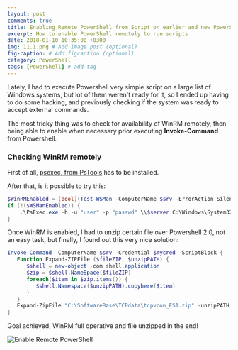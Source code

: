 ```yaml
---
layout: post
comments: true
title: Enabling Remote PowerShell from Script on earlier and new PowerShell versions
excerpt: How to enable PowerShell remotely to run scripts
date: 2018-01-10 10:35:00 +0300
img: 11.1.png # Add image post (optional)
fig-caption: # Add figcaption (optional)
category: PowerShell
tags: [PowerShell] # add tag
---
```


Lately, I had to execute Powershell very simple script on a large list of Windows systems, but lot of them weren't ready for it, so I ended up having to do some hacking, and previously checking if the system was ready to accept external commands.

The most tricky thing was to check for availability of WinRM remotely, then being able to enable when necessary prior executing <strong>Invoke-Command</strong> from Powershell.

###  Checking WinRM remotely
First of all, [psexec, from PsTools](https://docs.microsoft.com/en-us/sysinternals/downloads/psexec) has to be installed.

After that, is it possible to try this:
```powershell
$WinRMEnabled = [bool](Test-WSMan -ComputerName $srv -ErrorAction SilentlyContinue)
If (!($WSManEnabled)) {
    .\PsExec.exe -h -u "user" -p "passwd" \\$server C:\Windows\System32\winrm.cmd quickconfig -quiet
}
```

Once WinRM is enabled, I had to unzip certain file over Powershell 2.0, not an easy task, but finally, I found out this very nice solution:

```powershell
Invoke-Command -ComputerName $srv -Credential $mycred -ScriptBlock {
   Function Expand-ZIPFile ($fileZIP, $unzipPATH) {
      $shell = new-object -com shell.application
      $zip = $shell.NameSpace($fileZIP)
      foreach($item in $zip.items()) {
         $shell.Namespace($unzipPATH).copyhere($item)
      }
   }
   Expand-ZipFile "C:\SoftwareBase\TCPdata\tcpvcon_ES1.zip" -unzipPATH "C:\SoftwareBase\TCPdata"
}
```
Goal achieved, WinRM full operative and file unzipped in the end!

![Enable Remote PowerShell]({{site.baseurl}}/assets/img/11.1.png)
